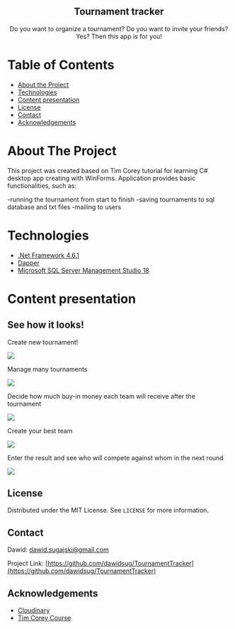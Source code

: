 <p align="center">
  <h2 align="center">Tournament tracker</h2>

  <p align="center">
    Do you want to organize a tournament? Do you want to invite your friends? Yes? Then this app is for you!
    <br />
  </p>
</p>



<!-- TABLE OF CONTENTS -->
# Table of Contents

* [About the Project](#about-the-project)
* [Technologies](#technologies)
* [Content presentation](#content-presentation)
* [License](#license)
* [Contact](#contact)
* [Acknowledgements](#acknowledgements)



<!-- ABOUT THE PROJECT -->
# About The Project

This project was created based on Tim Corey tutorial for learning C# desktop app creating with WinForms. Application provides basic functionalities, such as:

-running the tournament from start to finish
-saving tournaments to sql database and txt files
-mailing to users



# Technologies

* [.Net Framework 4.6.1](https://docs.microsoft.com/en-us/dotnet/framework/)
* [Dapper](https://github.com/DapperLib/Dapper)
* [Microsoft SQL Server Management Studio 18](https://docs.microsoft.com/en-us/sql/ssms/download-sql-server-management-studio-ssms?view=sql-server-ver15)



<!-- USAGE EXAMPLES -->
# Content presentation

## See how it looks!

Create new tournament!

![](https://res.cloudinary.com/dc5jt2cwt/image/upload/v1635243322/GIFs/TT/974c05e5f863a1f42af55128c99d91fe_ifoqe0.gif)

Manage many tournaments

![](https://res.cloudinary.com/dc5jt2cwt/image/upload/v1635243321/GIFs/TT/7393b3accf83826e01c5156c2f4ff6bb_jo1wmg.gif)

Decide how much buy-in money each team will receive after the tournament

![](https://res.cloudinary.com/dc5jt2cwt/image/upload/v1635243321/GIFs/TT/2c81473311bb615a80cb62f5d6093376_aj4gcm.gif)

Create your best team

![](https://res.cloudinary.com/dc5jt2cwt/image/upload/v1635243321/GIFs/TT/6a5fe4231acf7c4333a5e03cdfdb4289_d2m1hx.gif)

Enter the result and see who will compete against whom in the next round

![](https://res.cloudinary.com/dc5jt2cwt/image/upload/v1635243323/GIFs/TT/a039709d169753b57099cff194341cbd_o2iosv.gif)



<!-- LICENSE -->
## License

Distributed under the MIT License. See `LICENSE` for more information.



<!-- CONTACT -->
## Contact

Dawid: dawid.sugajski@gmail.com

Project Link: [https://github.com/dawidsug/TournamentTracker](https://github.com/dawidsug/TournamentTracker)



<!-- ACKNOWLEDGEMENTS -->
## Acknowledgements
* [Cloudinary](https://cloudinary.com/)
* [Tim Corey Course](https://www.youtube.com/playlist?list=PLLWMQd6PeGY3t63w-8MMIjIyYS7MsFcCi)
